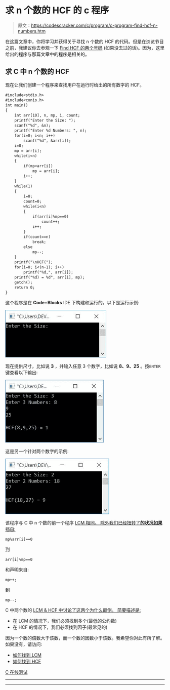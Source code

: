 # 求 n 个数的 HCF 的 c 程序

> 原文：<https://codescracker.com/c/program/c-program-find-hcf-n-numbers.htm>

在这篇文章中，你将学习并获得关于寻找 n 个数的 HCF 的代码。但是在浏览节目之前，我建议你去参观一下 [Find HCF 的两个号码](/c/program/c-program-find-hcf-lcm.htm) (如果没去过的话)。因为，这里给出的程序与那篇文章中的程序是相关的。

## 求 C 中 n 个数的 HCF

现在让我们创建一个程序来查找用户在运行时给出的所有数字的 HCF。

```
#include<stdio.h>
#include<conio.h>
int main()
{
    int arr[10], n, mp, i, count;
    printf("Enter the Size: ");
    scanf("%d", &n);
    printf("Enter %d Numbers: ", n);
    for(i=0; i<n; i++)
        scanf("%d", &arr[i]);
    i=0;
    mp = arr[i];
    while(i<n)
    {
        if(mp<arr[i])
            mp = arr[i];
        i++;
    }
    while(1)
    {
        i=0;
        count=0;
        while(i<n)
        {
            if(arr[i]%mp==0)
                count++;
            i++;
        }
        if(count==n)
            break;
        else
            mp--;
    }
    printf("\nHCF(");
    for(i=0; i<(n-1); i++)
        printf("%d,", arr[i]);
    printf("%d) = %d", arr[i], mp);
    getch();
    return 0;
}
```

这个程序是在 **Code::Blocks** IDE 下构建和运行的。以下是运行示例:

![find hcf of n numbers c](img/eba3b53688a2ce217d026156d78b8373.png)

现在提供尺寸，比如说 **3** ，并输入任意 3 个数字，比如说 **8、9、25** 。按`ENTER`键查看以下输出:

![c find hcf of n numbers](img/dd4beeef982061095a9e422a25d5fa67.png)

这是另一个针对两个数字的示例:

![c program hcf of n numbers](img/f700716bce13608245bd5ab2cc66c9d5.png)

该程序与 C 中 n 个数的前一个程序 [LCM 相同。 除外我们已经扭转了**的状况如果**挡自:](/c/program/c-program-find-lcm-n-numbers.htm)

```
mp%arr[i]==0
```

到

```
arr[i]%mp==0
```

和声明来自:

```
mp++;
```

到

```
mp--;
```

C 中两个数的 [LCM & HCF 中讨论了这两个为什么颠倒。 简要描述是:](/c/program/c-program-find-hcf-lcm.htm)

*   在 LCM 的情况下，我们必须找到多个(最低的公约数)
*   在 HCF 的情况下，我们必须找到因子(最常见的)

因为一个数的倍数大于该数，而一个数的因数小于该数。我希望你对此有所了解。如果没有，请访问:

*   [如何找到 LCM](/nonprog/find-lcm.htm)
*   [如何找到 HCF](/nonprog/find-hcf.htm)

[C 在线测试](/exam/showtest.php?subid=2)

* * *

* * *